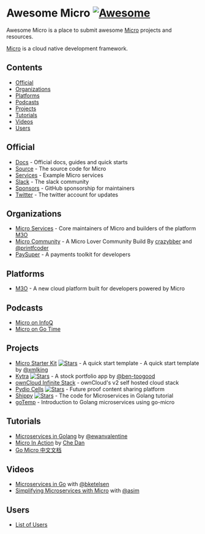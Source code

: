 # Awesome Micro [![Awesome](https://awesome.re/badge.svg)](https://awesome.re)

Awesome Micro is a place to submit awesome [Micro](https://github.com/micro/micro) projects and resources.

[Micro](https://github.com/micro) is a cloud native development framework.

## Contents

- [Official](#official)
- [Organizations](#organizations)
- [Platforms](#platforms)
- [Podcasts](#podcasts)
- [Projects](#projects)
- [Tutorials](#tutorials)
- [Videos](#videos)
- [Users](#users)

## Official

- [Docs](https://micro.mu) - Official docs, guides and quick starts
- [Source](https://github.com/micro/micro) - The source code for Micro
- [Services](https://github.com/micro/services) - Example Micro services
- [Slack](https://slack.m3o.com) - The slack community
- [Sponsors](https://github.com/sponsors/micro) - GitHub sponsorship for maintainers
- [Twitter](https://twitter.com/microhq) - The twitter account for updates

## Organizations

- [Micro Services](https://github.com/m3o) - Core maintainers of Micro and builders of the platform [M3O](https://m3o.com)
- [Micro Community](https://github.com/micro-community) - A Micro Lover Community Build By  [crazybber](github.com/crazybber) and [@printfcoder](https://github.com/printfcoder)
- [PaySuper](https://github.com/paysuper) - A payments toolkit for developers

## Platforms

- [M3O](https://m3o.com) - A new cloud platform built for developers powered by Micro

## Podcasts

- [Micro on InfoQ](https://www.infoq.com/podcasts/microservices-go-micro-paas3/)
- [Micro on Go Time](https://changelog.com/gotime/8)

## Projects

- [Micro Starter Kit](https://github.com/xmlking/micro-starter-kit)  [![Stars](https://img.shields.io/github/stars/xmlking/micro-starter-kit.svg)](https://github.com/xmlking/micro-starter-kit) - A quick start template - A quick start template by [@xmlking](https://github.com/xmlking)
- [Kytra](https://github.com/microhq/portfolio)  [![Stars](https://img.shields.io/github/stars/microhq/portfolio.svg)](https://github.com/microhq/portfoliot) - A stock portfolio app by [@ben-toogood](https://github.com/ben-toogood)
- [ownCloud Infinite Stack](https://github.com/owncloud/ocis) - ownCloud's v2 self hosted cloud stack
- [Pydio Cells](https://github.com/pydio/cells) [![Stars](https://img.shields.io/github/stars/pydio/cells.svg)](https://github.com/pydio/cells) - Future proof content sharing platform
- [Shippy](https://github.com/EwanValentine/shippy) [![Stars](https://img.shields.io/github/stars/EwanValentine/shippy.svg)](https://github.com/EwanValentine/shippy) - The code for Microservices in Golang tutorial
- [goTemp](https://bitbucket.org/Bolbeck/gotemp/src/master) -  Introduction to Golang microservices using go-micro

## Tutorials

- [Microservices in Golang](https://ewanvalentine.io/microservices-in-golang-part-1/) by [@ewanvalentine](https://github.com/ewanvalentine)
- [Micro In Action](https://medium.com/@dche423/micro-in-action-1be29b057f2d) by [Che Dan
](https://twitter.com/dche423)
- [Go Micro 中文文档](https://learnku.com/docs/go-micro/)

## Videos

- [Microservices in Go](https://www.youtube.com/watch?v=OcjMi9cXItY) with [@bketelsen](https://github.com/bketelsen)
- [Simplifying Microservices with Micro](https://www.youtube.com/watch?v=xspaDovwk34) with [@asim](https://www.youtube.com/watch?v=xspaDovwk34)

## Users

- [List of Users](https://micro.mu/users)
